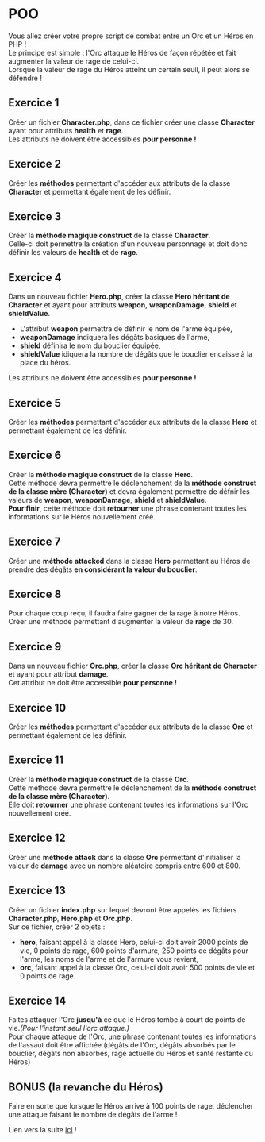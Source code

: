 # POO
Vous allez créer votre propre script de combat entre un Orc et un Héros en PHP !  
Le principe est simple : l'Orc attaque le Héros de façon répétée et fait augmenter la valeur de rage de celui-ci.  
Lorsque la valeur de rage du Héros atteint un certain seuil, il peut alors se défendre !
## Exercice 1
Créer un fichier **Character.php**, dans ce fichier créer une classe **Character** ayant pour attributs **health** et **rage**.  
Les attributs ne doivent être accessibles **pour personne !**



## Exercice 2
Créer les **méthodes** permettant d'accéder aux attributs de la classe **Character** et permettant également de les définir.



## Exercice 3
Créer la **méthode magique construct** de la classe **Character**.  
Celle-ci doit permettre la création d'un nouveau personnage et doit donc définir les valeurs de **health** et de **rage**.



## Exercice 4
Dans un nouveau fichier **Hero.php**, créer la classe **Hero héritant de Character** et ayant pour attributs **weapon**, **weaponDamage**, **shield** et **shieldValue**.  
* L'attribut **weapon** permettra de définir le nom de l'arme équipée,  
* **weaponDamage** indiquera les dégâts basiques de l'arme,  
* **shield** définira le nom du bouclier équipée,
* **shieldValue** idiquera la nombre de dégâts que le bouclier encaisse à la place du héros.  

Les attributs ne doivent être accessibles **pour personne !**



## Exercice 5
Créer les **méthodes** permettant d'accéder aux attributs de la classe **Hero** et permettant également de les définir.


## Exercice 6
Créer la **méthode magique construct** de la classe **Hero**.  
Cette méthode devra permettre le déclenchement de la **méthode construct de la classe mère (Character)** et devra également permettre de défnir les valeurs de **weapon**, **weaponDamage**, **shield** et **shieldValue**.  
**Pour finir**, cette méthode doit **retourner** une phrase contenant toutes les informations sur le Héros nouvellement créé.



## Exercice 7
Créer une **méthode attacked** dans la classe **Hero** permettant au Héros de prendre des dégâts **en considérant la valeur du bouclier**.



## Exercice 8
Pour chaque coup reçu, il faudra faire gagner de la rage à notre Héros.  
Créer une méthode permettant d'augmenter la valeur de **rage** de 30.


## Exercice 9
Dans un nouveau fichier **Orc.php**, créer la classe **Orc héritant de Character** et ayant pour attribut **damage**.  
Cet attribut ne doit être accessible **pour personne !**


## Exercice 10
Créer les **méthodes** permettant d'accéder aux attributs de la classe **Orc** et permettant également de les définir.


## Exercice 11
Créer la **méthode magique construct** de la classe **Orc**.  
Cette méthode devra permettre le déclenchement de la **méthode construct de la classe mère (Character)**.  
Elle doit **retourner** une phrase contenant toutes les informations sur l'Orc nouvellement créé.


## Exercice 12
Créer une **méthode attack** dans la classe **Orc** permettant d'initialiser la valeur de **damage** avec un nombre aléatoire compris entre 600 et 800.


## Exercice 13
Créer un fichier **index.php** sur lequel devront être appelés les fichiers **Character.php**, **Hero.php** et **Orc.php**.  
Sur ce fichier, créer 2 objets :
* **hero**, faisant appel à la classe Hero, celui-ci doit avoir 2000 points de vie, 0 points de rage, 600 points d'armure, 250 points de dégâts pour l'arme, les noms de l'arme et de l'armure vous revient,
* **orc**, faisant appel à la classe Orc, celui-ci doit avoir 500 points de vie et 0 points de rage.



## Exercice 14
Faites attaquer l'Orc **jusqu'à** ce que le Héros tombe à court de points de vie.*(Pour l'instant seul l'orc attaque.)*  
Pour chaque attaque de l'Orc, une phrase contenant toutes les informations de l'assaut doit être affichée (dégâts de l'Orc, dégâts absorbés par le bouclier, dégâts non absorbés, rage actuelle du Héros et santé restante du Héros)
## BONUS (la revanche du Héros)
Faire en sorte que lorsque le Héros arrive à 100 points de rage, déclencher une attaque faisant le nombre de dégâts de l'arme !

Lien vers la suite [ici](https://gitlab.ecole-e2n.fr/MajorDuky/poo-2.0-interface) !
